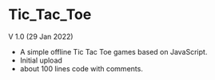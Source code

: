 # Tic_Tac_Toe
V 1.0 (29 Jan 2022)
- A simple offline Tic Tac Toe games based on JavaScript.
- Initial upload
- about 100 lines code with comments.
